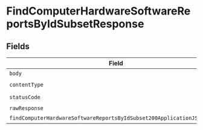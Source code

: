 # FindComputerHardwareSoftwareReportsByIdSubsetResponse


## Fields

| Field                                                                                                                                                         | Type                                                                                                                                                          | Required                                                                                                                                                      | Description                                                                                                                                                   |
| ------------------------------------------------------------------------------------------------------------------------------------------------------------- | ------------------------------------------------------------------------------------------------------------------------------------------------------------- | ------------------------------------------------------------------------------------------------------------------------------------------------------------- | ------------------------------------------------------------------------------------------------------------------------------------------------------------- |
| `body`                                                                                                                                                        | *Uint8Array*                                                                                                                                                  | :heavy_minus_sign:                                                                                                                                            | N/A                                                                                                                                                           |
| `contentType`                                                                                                                                                 | *string*                                                                                                                                                      | :heavy_check_mark:                                                                                                                                            | N/A                                                                                                                                                           |
| `statusCode`                                                                                                                                                  | *number*                                                                                                                                                      | :heavy_check_mark:                                                                                                                                            | N/A                                                                                                                                                           |
| `rawResponse`                                                                                                                                                 | [AxiosResponse>](https://axios-http.com/docs/res_schema)                                                                                                      | :heavy_minus_sign:                                                                                                                                            | N/A                                                                                                                                                           |
| `findComputerHardwareSoftwareReportsByIdSubset200ApplicationJSONObject`                                                                                       | [FindComputerHardwareSoftwareReportsByIdSubset200ApplicationJSON](../../models/operations/findcomputerhardwaresoftwarereportsbyidsubset200applicationjson.md) | :heavy_minus_sign:                                                                                                                                            | OK                                                                                                                                                            |